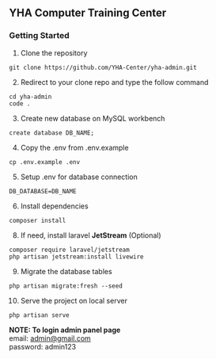 ## YHA Computer Training Center

### Getting Started

1. Clone the repository
```shell
git clone https://github.com/YHA-Center/yha-admin.git
```

2. Redirect to your clone repo and type the follow command
```shell
cd yha-admin
code .
```

3. Create new database on MySQL workbench
```shell
create database DB_NAME;
```

4. Copy the .env from .env.example
```shell
cp .env.example .env
```

5. Setup .env for database connection
```env
DB_DATABASE=DB_NAME
```

6. Install dependencies
```shell
composer install
```

8. If need, install laravel **JetStream** (Optional)
```shell
composer require laravel/jetstream
php artisan jetstream:install livewire
```
9. Migrate the database tables
```shell
php artisan migrate:fresh --seed
```

10. Serve the project on local server
```shell
php artisan serve
```

**NOTE: To login admin panel page**   
email: admin@gmail.com   
password: admin123 